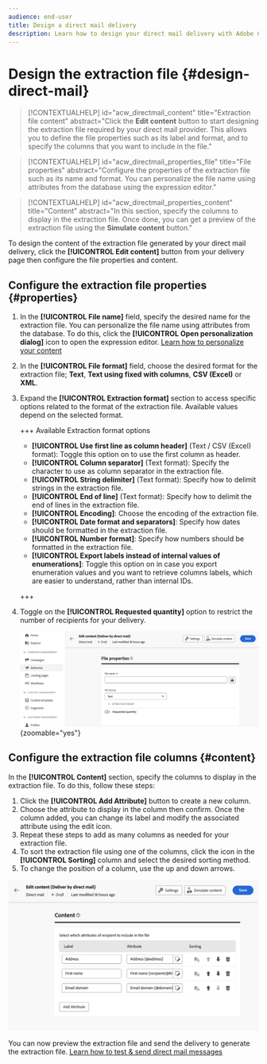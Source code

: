 ```yaml
---
audience: end-user
title: Design a direct mail delivery
description: Learn how to design your direct mail delivery with Adobe Campaign Web
---
```


# Design the extraction file {#design-direct-mail}

>[!CONTEXTUALHELP]
>id="acw_directmail_content"
>title="Extraction file content"
>abstract="Click the **Edit content** button to start designing the extraction file required by your direct mail provider. This allows you to define the file properties such as its label and format, and to specify the columns that you want to include in the file."

>[!CONTEXTUALHELP]
>id="acw_directmail_properties_file"
>title="File properties"
>abstract="Configure the properties of the extraction file such as its name and format. You can personalize the file name using attributes from the database using the expression editor."

>[!CONTEXTUALHELP]
>id="acw_directmail_properties_content"
>title="Content"
>abstract="In this section, specify the columns to display in the extraction file. Once done, you can get a preview of the extraction file using the **Simulate content** button."

To design the content of the extraction file generated by your direct mail delivery, click the **[!UICONTROL Edit content]** button from your delivery page then configure the file properties and content.

## Configure the extraction file properties {#properties}

1. In the **[!UICONTROL File name]** field, specify the desired name for the extraction file. You can personalize the file name using attributes from the database. To do this, click the **[!UICONTROL Open personalization dialog]** icon to open the expression editor. [Learn how to personalize your content](../personalization/personalize.md)

1. In the **[!UICONTROL File format]** field, choose the desired format for the extraction file; **Text**, **Text using fixed with columns**, **CSV (Excel)** or **XML**. 

1. Expand the **[!UICONTROL Extraction format]** section to access specific options related to the format of the extraction file. Available values depend on the selected format.

    +++ Available Extraction format options
    
    * **[!UICONTROL Use first line as column header]** (Text / CSV (Excel) format): Toggle this option on to use the first column as header.
    * **[!UICONTROL Column separator]** (Text format): Specify the character to use as column separator in the extraction file.
    * **[!UICONTROL String delimiter]** (Text format): Specify how to delimit strings in the extraction file.
    * **[!UICONTROL End of line]** (Text format): Specify how to delimit the end of lines in the extraction file.
    * **[!UICONTROL Encoding]**: Choose the encoding of the extraction file.
    * **[!UICONTROL Date format and separators]**: Specify how dates should be formatted in the extraction file.
    * **[!UICONTROL Number format]**: Specify how numbers should be formatted in the extraction file.
    * **[!UICONTROL Export labels instead of internal values of enumerations]**: Toggle this option on in case you export enumeration values and you want to retrieve columns labels, which are easier to understand, rather than internal IDs.

    +++

1. Toggle on the **[!UICONTROL Requested quantity]** option to restrict the number of recipients for your delivery.

    ![](assets/dm-content-details.png){zoomable="yes"}

## Configure the extraction file columns {#content}

In the **[!UICONTROL Content]** section, specify the columns to display in the extraction file. To do this, follow these steps:

1. Click the **[!UICONTROL Add Attribute]** button to create a new column.
1. Choose the attribute to display in the column then confirm. Once the column added, you can change its label and modify the associated attribute using the edit icon.
1. Repeat these steps to add as many columns as needed for your extraction file.
1. To sort the extraction file using one of the columns, click the icon in the **[!UICONTROL Sorting]** column and select the desired sorting method.
1. To change the position of a column, use the up and down arrows.

![](assets/dm-content-attributes.png)

You can now preview the extraction file and send the delivery to generate the extraction file. [Learn how to test & send direct mail messages](send-direct-mail.md)
